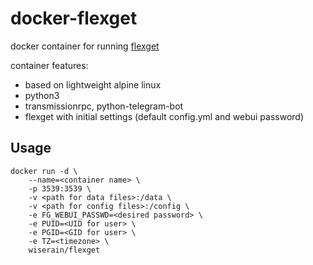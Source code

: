 # docker-flexget

docker container for running [flexget](http://flexget.com/)

container features:

- based on lightweight alpine linux
- python3
- transmissionrpc, python-telegram-bot
- flexget with initial settings (default config.yml and webui password)

## Usage

```
docker run -d \
    --name=<container name> \
    -p 3539:3539 \
    -v <path for data files>:/data \
    -v <path for config files>:/config \
    -e FG_WEBUI_PASSWD=<desired password> \
    -e PUID=<UID for user> \
    -e PGID=<GID for user> \
    -e TZ=<timezone> \
    wiserain/flexget
```
